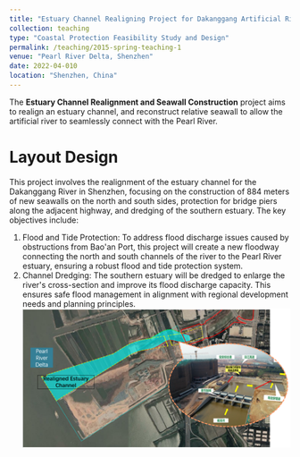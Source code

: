 ```yaml
---
title: "Estuary Channel Realigning Project for Dakanggang Artificial River"
collection: teaching
type: "Coastal Protection Feasibility Study and Design"
permalink: /teaching/2015-spring-teaching-1
venue: "Pearl River Delta, Shenzhen"
date: 2022-04-010
location: "Shenzhen, China"
---
```


The **Estuary Channel Realignment and Seawall Construction** project aims to realign an estuary channel, and reconstruct relative seawall to allow the artificial river to seamlessly connect with the Pearl River.

Layout Design
======

This project involves the realignment of the estuary channel for the Dakanggang River in Shenzhen, focusing on the construction of 884 meters of new seawalls on the north and south sides, protection for bridge piers along the adjacent highway, and dredging of the southern estuary. The key objectives include:
1. Flood and Tide Protection: To address flood discharge issues caused by obstructions from Bao'an Port, this project will create a new floodway connecting the north and south channels of the river to the Pearl River estuary, ensuring a robust flood and tide protection system.
2. Channel Dredging: The southern estuary will be dredged to enlarge the river's cross-section and improve its flood discharge capacity. This ensures safe flood management in alignment with regional development needs and planning principles. <br/><img src='/images/work2-1.PNG'>



